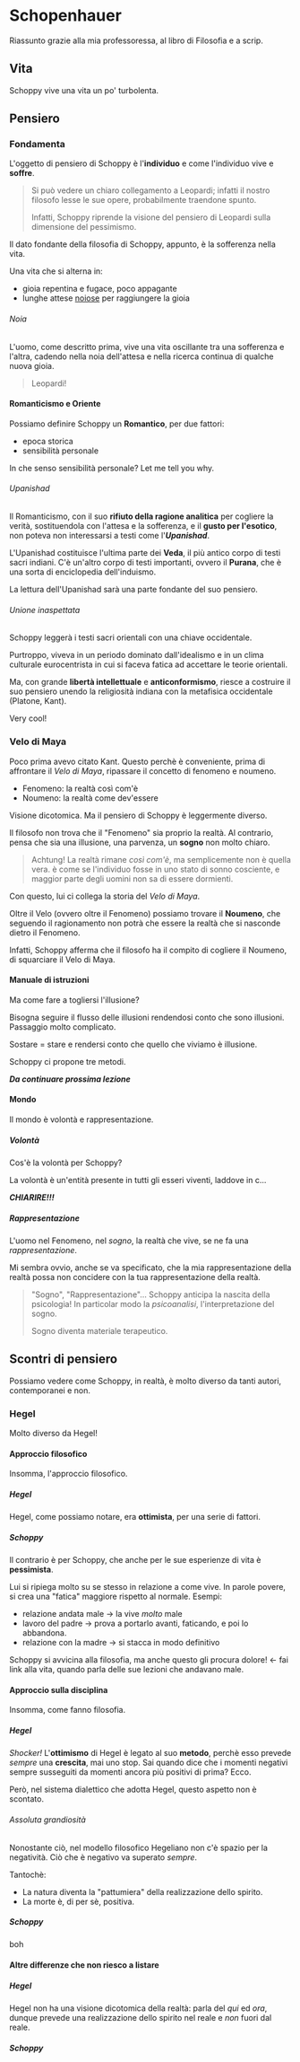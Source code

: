# Schopenhauer

Riassunto grazie alla mia professoressa, al libro di Filosofia e a scrip.

## Vita

Schoppy vive una vita un po' turbolenta.

## Pensiero

### Fondamenta

L'oggetto di pensiero di Schoppy è l'**individuo** e come l'individuo vive e **soffre**.

> Si può vedere un chiaro collegamento a Leopardi; infatti il nostro filosofo lesse le sue opere, probabilmente traendone spunto.
>
> Infatti, Schoppy riprende la visione del pensiero di Leopardi sulla dimensione del pessimismo.

Il dato fondante della filosofia di Schoppy, appunto, è la sofferenza nella vita. 

Una vita che si alterna in:
+ gioia repentina e fugace, poco appagante
+ lunghe attese [noiose](#noia) per raggiungere la gioia

###### Noia

L'uomo, come descritto prima, vive una vita oscillante tra una sofferenza e l'altra, cadendo nella noia dell'attesa e nella ricerca continua di qualche nuova gioia.

> Leopardi!

#### Romanticismo e Oriente

Possiamo definire Schoppy un **Romantico**, per due fattori:
+ epoca storica
+ sensibilità personale

In che senso sensibilità personale? Let me tell you why.

###### Upanishad

Il Romanticismo, con il suo **rifiuto della ragione analitica** per cogliere la verità, sostituendola con l'attesa e la sofferenza, e il **gusto per l'esotico**, non poteva non interessarsi a testi come l'***Upanishad***.

L'Upanishad costituisce l'ultima parte dei **Veda**, il più antico corpo di testi sacri indiani. C'è un'altro corpo di testi importanti, ovvero il **Purana**, che è una sorta di enciclopedia dell'induismo.

La lettura dell'Upanishad sarà una parte fondante del suo pensiero.

###### Unione inaspettata

Schoppy leggerà i testi sacri orientali con una chiave occidentale.

Purtroppo, viveva in un periodo dominato dall'idealismo e in un clima culturale eurocentrista in cui si faceva fatica ad accettare le teorie orientali.

Ma, con grande **libertà intellettuale** e **anticonformismo**, riesce a costruire il suo pensiero unendo la religiosità indiana con la metafisica occidentale (Platone, Kant).

Very cool!

### Velo di Maya

Poco prima avevo citato Kant. Questo perchè è conveniente, prima di affrontare il *Velo di Maya*, ripassare il concetto di fenomeno e noumeno.

+ Fenomeno: la realtà così com'è
+ Noumeno: la realtà come dev'essere

Visione dicotomica. Ma il pensiero di Schoppy è leggermente diverso.

Il filosofo non trova che il "Fenomeno" sia proprio la realtà. Al contrario, pensa che sia una illusione, una parvenza, un **sogno** non molto chiaro.

> Achtung! La realtà rimane *così com'è*, ma semplicemente non è quella vera. è come se l'individuo fosse in uno stato di sonno cosciente, e maggior parte degli uomini non sa di essere dormienti.

Con questo, lui ci collega la storia del *Velo di Maya*.

Oltre il Velo (ovvero oltre il Fenomeno) possiamo trovare il **Noumeno**, che seguendo il ragionamento non potrà che essere la realtà che si nasconde dietro il Fenomeno.

Infatti, Schoppy afferma che il filosofo ha il compito di cogliere il Noumeno, di squarciare il Velo di Maya.

#### Manuale di istruzioni

Ma come fare a togliersi l'illusione? 

Bisogna seguire il flusso delle illusioni rendendosi conto che sono illusioni. Passaggio molto complicato.

Sostare = stare e rendersi conto che quello che viviamo è illusione.

Schoppy ci propone tre metodi.

***Da continuare prossima lezione***

#### Mondo

Il mondo è volontà e rappresentazione. 

##### Volontà

Cos'è la volontà per Schoppy?

La volontà è un'entità presente in tutti gli esseri viventi, laddove in c...

***CHIARIRE!!!***

##### Rappresentazione

L'uomo nel Fenomeno, nel *sogno*, la realtà che vive, se ne fa una *rappresentazione*.

Mi sembra ovvio, anche se va specificato, che la mia rappresentazione della realtà possa non concidere con la tua rappresentazione della realtà.

> "Sogno", "Rappresentazione"... Schoppy anticipa la nascita della psicologia! In particolar modo la *psicoanalisi*, l'interpretazione del sogno.
>
> Sogno diventa materiale terapeutico.



## Scontri di pensiero

Possiamo vedere come Schoppy, in realtà, è molto diverso da tanti autori, contemporanei e non.

### Hegel

Molto diverso da Hegel!

#### Approccio filosofico

Insomma, l'approccio filosofico.

##### Hegel

Hegel, come possiamo notare, era **ottimista**, per una serie di fattori.

##### Schoppy

Il contrario è per Schoppy, che anche per le sue esperienze di vita è **pessimista**. 

Lui si ripiega molto su se stesso in relazione a come vive. In parole povere, si crea una "fatica" maggiore rispetto al normale. Esempi:

+ relazione andata male → la vive *molto* male
+ lavoro del padre → prova a portarlo avanti, faticando, e poi lo abbandona.
+ relazione con la madre → si stacca in modo definitivo

Schoppy si avvicina alla filosofia, ma anche questo gli procura dolore! <- fai link alla vita, quando parla delle sue lezioni che andavano male.

#### Approccio sulla disciplina

Insomma, come fanno filosofia.

##### Hegel

*Shocker!* L'**ottimismo** di Hegel è legato al suo **metodo**, perchè esso prevede *sempre* una **crescita**, mai uno stop. Sai quando dice che i momenti negativi  sempre susseguiti da momenti ancora più positivi di prima? Ecco.

Però, nel sistema dialettico che adotta Hegel, questo aspetto non è scontato. 

###### Assoluta grandiosità

Nonostante ciò, nel modello filosofico Hegeliano non c'è spazio per la negatività. Ciò che è negativo va superato *sempre*.

Tantochè:
+ La natura diventa la "pattumiera" della realizzazione dello spirito.
+ La morte è, di per sè, positiva.

##### Schoppy

boh

#### Altre differenze che non riesco a listare

##### Hegel

Hegel non ha una visione dicotomica della realtà: parla del *qui* ed *ora*, dunque prevede una realizzazione dello spirito nel reale e *non* fuori dal reale.

##### Schoppy


